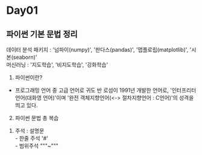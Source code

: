 # Day01  

## 파이썬 기본 문법 정리  
데이터 분석 패키지 : '넘파이(numpy)', '판다스(pandas)', '맵플로립(matplotlib)', '시본(seaborn)'  
머신러닝 : '지도학습', '비지도학습', '강화학습'  

1. 파이썬이란?  
- 프로그래밍 언어 중 고급 언어로 귀도 반 로섬이 1991년 개발한 언어로, '인터프리터 언어(대화영 언어)'이며 '완전 객체지향언어(<-> 절차지향언어 : C언어)'의 성격을 띄고 있다.  

2. 파이썬 문법 총 복습  
  1) 주석 : 설명문  
    - 한줄 주석 '#'  
    - 범위주석 """~"""

